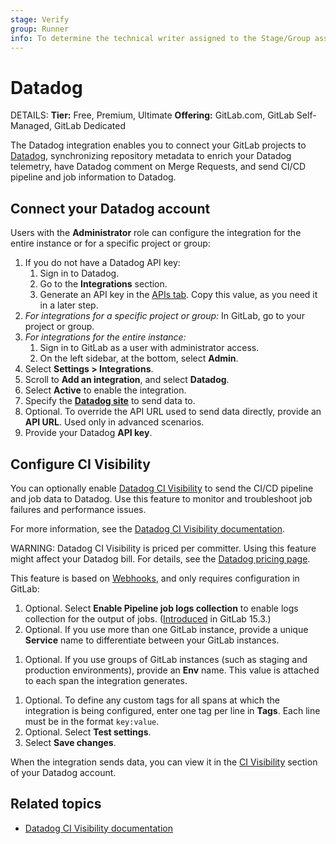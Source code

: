 ```yaml
---
stage: Verify
group: Runner
info: To determine the technical writer assigned to the Stage/Group associated with this page, see https://handbook.gitlab.com/handbook/product/ux/technical-writing/#assignments
---
```


# Datadog

DETAILS:
**Tier:** Free, Premium, Ultimate
**Offering:** GitLab.com, GitLab Self-Managed, GitLab Dedicated

The Datadog integration enables you to connect your GitLab projects to [Datadog](https://www.datadoghq.com/),
synchronizing repository metadata to enrich your Datadog telemetry, have Datadog comment on Merge Requests, and send CI/CD pipeline and job information to Datadog.

## Connect your Datadog account

Users with the **Administrator** role can configure the integration for the entire instance
or for a specific project or group:

1. If you do not have a Datadog API key:
   1. Sign in to Datadog.
   1. Go to the **Integrations** section.
   1. Generate an API key in the [APIs tab](https://app.datadoghq.com/account/settings#api).
      Copy this value, as you need it in a later step.
1. *For integrations for a specific project or group:* In GitLab, go to your project or group.
1. *For integrations for the entire instance:*
   1. Sign in to GitLab as a user with administrator access.
   1. On the left sidebar, at the bottom, select **Admin**.
1. Select **Settings > Integrations**.
1. Scroll to **Add an integration**, and select **Datadog**.
1. Select **Active** to enable the integration.
1. Specify the [**Datadog site**](https://docs.datadoghq.com/getting_started/site/) to send data to.
1. Optional. To override the API URL used to send data directly, provide an **API URL**.
   Used only in advanced scenarios.
1. Provide your Datadog **API key**.

## Configure CI Visibility

You can optionally enable [Datadog CI Visibility](https://www.datadoghq.com/product/ci-cd-monitoring/)
to send the CI/CD pipeline and job data to Datadog. Use this feature to monitor and troubleshoot job
failures and performance issues.

For more information, see the [Datadog CI Visibility documentation](https://docs.datadoghq.com/continuous_integration/pipelines/?tab=gitlab).

WARNING:
Datadog CI Visibility is priced per committer. Using this feature might affect your Datadog bill.
For details, see the [Datadog pricing page](https://www.datadoghq.com/pricing/?product=ci-pipeline-visibility#products).

This feature is based on [Webhooks](../user/project/integrations/webhooks.md),
and only requires configuration in GitLab:

1. Optional. Select **Enable Pipeline job logs collection** to enable logs collection for the output of jobs. ([Introduced](https://gitlab.com/gitlab-org/gitlab/-/issues/346339) in GitLab 15.3.)
1. Optional. If you use more than one GitLab instance, provide a unique **Service** name
   to differentiate between your GitLab instances.
<!-- vale gitlab_base.Spelling = NO -->
1. Optional. If you use groups of GitLab instances (such as staging and production
   environments), provide an **Env** name. This value is attached to each span
   the integration generates.
<!-- vale gitlab_base.Spelling = YES -->
1. Optional. To define any custom tags for all spans at which the integration is being configured,
   enter one tag per line in **Tags**. Each line must be in the format `key:value`.
1. Optional. Select **Test settings**.
1. Select **Save changes**.

When the integration sends data, you can view it in the [CI Visibility](https://app.datadoghq.com/ci)
section of your Datadog account.

## Related topics

- [Datadog CI Visibility documentation](https://docs.datadoghq.com/continuous_integration/)
